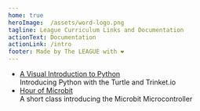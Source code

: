 ```yaml
---
home: true
heroImage:  /assets/word-logo.png
tagline: League Curriculum Links and Documentation
actionText: Documentation
actionLink: /intro
footer: Made by The LEAGUE with ❤️
---
```



<!--- Note that in the list below, every list line ( starts with '*' ) must 
      have two spaces at the end to get the line break -->
* [A Visual Introduction to Python](https://league-curriculum.github.io/Visual-Python/)  
Introducing Python with the Turtle and Trinket.io
* [Hour of Microbit]()  
A short class introducing the Microbit Microcontroller

